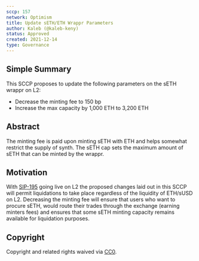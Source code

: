 ```yaml
---
sccp: 157
network: Optimism
title: Update sETH/ETH Wrappr Parameters
author: Kaleb (@kaleb-keny)
status: Approved
created: 2021-12-14
type: Governance
---
```


## Simple Summary

<!--"If you can't explain it simply, you don't understand it well enough." Provide a simplified and layman-accessible explanation of the SCCP.-->

This SCCP proposes to update the following parameters on the sETH wrappr on L2:

- Decrease the minting fee to 150 bp
- Increase the max capacity by 1,000 ETH to 3,200 ETH

## Abstract

<!--A short (~200 word) description of the variable change proposed.-->

The minting fee is paid upon minting sETH with ETH and helps somewhat restrict the supply of synth. The sETH cap sets the maximum amount of sETH that can be minted by the wrappr.

## Motivation

<!--The motivation is critical for SCCPs that want to update variables within Synthetix. It should clearly explain why the existing variable is not incentive aligned. SCCP submissions without sufficient motivation may be rejected outright.-->

With [SIP-195](https://sips.synthetix.io/sips/sip-195/) going live on L2 the proposed changes laid out in this SCCP will permit liquidations to take place regardless of the liquidity of ETH/sUSD on L2. Decreasing the minting fee will ensure that users who want to procure sETH, would route their trades through the exchange (earning minters fees) and ensures that some sETH minting capacity remains available for liquidation purposes.

## Copyright

Copyright and related rights waived via [CC0](https://creativecommons.org/publicdomain/zero/1.0/).
